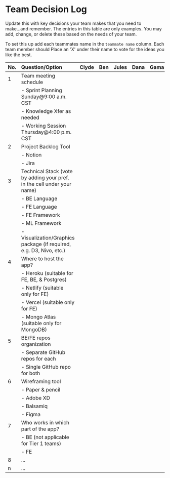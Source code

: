 # Team Decision Log

Update this with key decisions your team makes that you need to make...and
remember. The entries in this table are only examples. You may add, change, or
delete these based on the needs of your team.

To set this up add each teammates name in the `teammate name` column. Each
team member should Place an 'X' under their name to vote for the ideas
you like the best.

| No. | Question/Option                                                         | Clyde | Ben | Jules | Dana | Gama | Extra |
| :-- | :---------------------------------------------------------------------- | :---- | :-- | :---- | :--- | :--- | :---- |
| 1   | Team meeting schedule                                                   |       |     |       |      |      |       |
|     | - Sprint Planning Sunday@9:00 a.m. CST                                  |       |     |       |      |      |       |
|     | - Knowledge Xfer as needed                                              |       |     |       |      |      |       |
|     | - Working Session Thursday@4:00 p.m. CST                                |       |     |       |      |      |       |
| 2   | Project Backlog Tool                                                    |       |     |       |      |      |       |
|     | - Notion                                                                |       |     |       |      |      |       |
|     | - Jira                                                                  |       |     |       |      |      |       |
| 3   | Technical Stack (vote by adding your pref. in the cell under your name) |       |     |       |      |      |       |
|     | - BE Language                                                           |       |     |       |      |      |       |
|     | - FE Language                                                           |       |     |       |      |      |       |
|     | - FE Framework                                                          |       |     |       |      |      |       |
|     | - ML Framework                                                          |       |     |       |      |      |       |
|     | - Visualization/Graphics package (if required, e.g. D3, Nivo, etc.)     |       |     |       |      |      |       |
| 4   | Where to host the app?                                                  |       |     |       |      |      |       |
|     | - Heroku (suitable for FE, BE, & Postgres)                              |       |     |       |      |      |       |
|     | - Netlify (suitable only for FE)                                        |       |     |       |      |      |       |
|     | - Vercel (suitable only for FE)                                         |       |     |       |      |      |       |
|     | - Mongo Atlas (suitable only for MongoDB)                               |       |     |       |      |      |       |
| 5   | BE/FE repos organization                                                |       |     |       |      |      |       |
|     | - Separate GitHub repos for each                                        |       |     |       |      |      |       |
|     | - Single GitHub repo for both                                           |       |     |       |      |      |       |
| 6   | Wireframing tool                                                        |       |     |       |      |      |       |
|     | - Paper & pencil                                                        |       |     |       |      |      |       |
|     | - Adobe XD                                                              |       |     |       |      |      |       |
|     | - Balsamiq                                                              |       |     |       |      |      |       |
|     | - Figma                                                                 |       |     |       |      |      |       |
| 7   | Who works in which part of the app?                                     |       |     |       |      |      |       |
|     | - BE (not applicable for Tier 1 teams)                                  |       |     |       |      |      |       |
|     | - FE                                                                    |       |     |       |      |      |       |
| 8   | ...                                                                     |       |     |       |      |      |       |
| n   | ...                                                                     |       |     |       |      |      |       |
